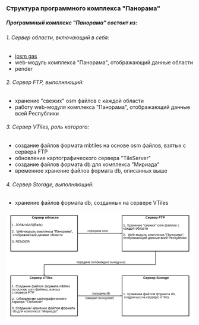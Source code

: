 ### Структура программного комплекса "Панорама" ###
##### Программный комплекс "Панорама" состоит из:  #####
###### 1.  Cервер области, включающий в себя: ######
+  [josm gas](https://gitlab.cloud.gas.by/panorama/josm-gas)
+  web-модуль комплекса "Панорама", отображающий данные области
+  рender
######  2.  Cервер FTP, выполняющий: ######
+  хранение "свежих" osm файлов с каждой области
+  работу web-модуля комплекса "Панорама", отображающий данные всей Республики
######  3.   Сервер VTiles, роль которого: ######
+  cоздание файлов формата mbtiles на основе osm файлов, взятых с сервера FTP
+  обновление картографического сервера "TileServer"
+  создание файлов формата db для комплекса "Мириада"
+  временное хранение файлов формата db, описанных выше
######  4.   Сервер Storage, выполняющий: ######
+  хранение файлов формата db, созданных на сервере VTiles


![Image alt](https://github.com/Zhdanovich98/osmconvertor/raw/master/png/diagram.png)
